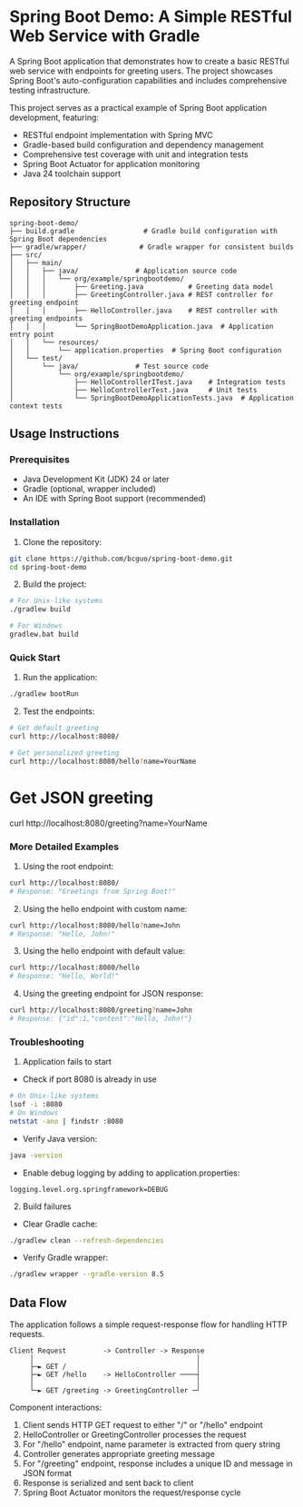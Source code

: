 # Spring Boot Demo: A Simple RESTful Web Service with Gradle

A Spring Boot application that demonstrates how to create a basic RESTful web service with endpoints for greeting users. The project showcases Spring Boot's auto-configuration capabilities and includes comprehensive testing infrastructure.

This project serves as a practical example of Spring Boot application development, featuring:
- RESTful endpoint implementation with Spring MVC
- Gradle-based build configuration and dependency management
- Comprehensive test coverage with unit and integration tests
- Spring Boot Actuator for application monitoring
- Java 24 toolchain support

## Repository Structure
```
spring-boot-demo/
├── build.gradle                 # Gradle build configuration with Spring Boot dependencies
├── gradle/wrapper/             # Gradle wrapper for consistent builds
├── src/
│   ├── main/
│   │   ├── java/              # Application source code
│   │   │   └── org/example/springbootdemo/
│   │   │       ├── Greeting.java           # Greeting data model
│   │   │       ├── GreetingController.java # REST controller for greeting endpoint
│   │   │       ├── HelloController.java    # REST controller with greeting endpoints
│   │   │       └── SpringBootDemoApplication.java  # Application entry point
│   │   └── resources/
│   │       └── application.properties  # Spring Boot configuration
│   └── test/
│       └── java/              # Test source code
│           └── org/example/springbootdemo/
│               ├── HelloControllerITest.java    # Integration tests
│               ├── HelloControllerTest.java     # Unit tests
│               └── SpringBootDemoApplicationTests.java  # Application context tests
```

## Usage Instructions
### Prerequisites
- Java Development Kit (JDK) 24 or later
- Gradle (optional, wrapper included)
- An IDE with Spring Boot support (recommended)

### Installation

1. Clone the repository:
```bash
git clone https://github.com/bcguo/spring-boot-demo.git
cd spring-boot-demo
```

2. Build the project:
```bash
# For Unix-like systems
./gradlew build

# For Windows
gradlew.bat build
```

### Quick Start
1. Run the application:
```bash
./gradlew bootRun
```

2. Test the endpoints:
```bash
# Get default greeting
curl http://localhost:8080/

# Get personalized greeting
curl http://localhost:8080/hello?name=YourName
```
# Get JSON greeting
curl http://localhost:8080/greeting?name=YourName


### More Detailed Examples

1. Using the root endpoint:
```bash
curl http://localhost:8080/
# Response: "Greetings from Spring Boot!"
```

2. Using the hello endpoint with custom name:
```bash
curl http://localhost:8080/hello?name=John
# Response: "Hello, John!"
```

3. Using the hello endpoint with default value:
```bash
curl http://localhost:8080/hello
# Response: "Hello, World!"
```

4. Using the greeting endpoint for JSON response:
```bash
curl http://localhost:8080/greeting?name=John
# Response: {"id":1,"content":"Hello, John!"}
```

### Troubleshooting

1. Application fails to start
- Check if port 8080 is already in use
```bash
# On Unix-like systems
lsof -i :8080
# On Windows
netstat -ano | findstr :8080
```
- Verify Java version:
```bash
java -version
```
- Enable debug logging by adding to application.properties:
```properties
logging.level.org.springframework=DEBUG
```

2. Build failures
- Clear Gradle cache:
```bash
./gradlew clean --refresh-dependencies
```
- Verify Gradle wrapper:
```bash
./gradlew wrapper --gradle-version 8.5
```

## Data Flow
The application follows a simple request-response flow for handling HTTP requests.

```ascii
Client Request         -> Controller -> Response
     │                                        │
     ├─► GET /                                │
     ├─► GET /hello    -> HelloController ────┤
     │                                        │
     └─► GET /greeting -> GreetingController ─┘
```

Component interactions:
1. Client sends HTTP GET request to either "/" or "/hello" endpoint
2. HelloController or GreetingController processes the request
3. For "/hello" endpoint, name parameter is extracted from query string
4. Controller generates appropriate greeting message
5. For "/greeting" endpoint, response includes a unique ID and message in JSON format
6. Response is serialized and sent back to client
7. Spring Boot Actuator monitors the request/response cycle
